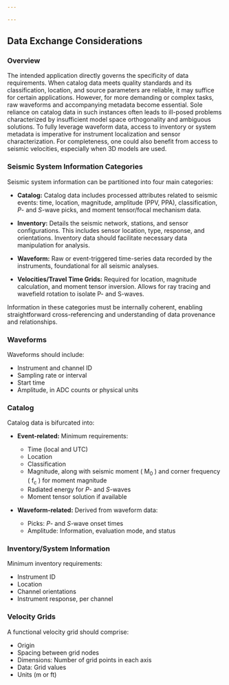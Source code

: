 ```yaml
---

---
```


## Data Exchange Considerations

### Overview

The intended application directly governs the specificity of data requirements. When catalog data meets quality standards and its classification, location, and source parameters are reliable, it may suffice for certain applications. However, for more demanding or complex tasks, raw waveforms and accompanying metadata become essential. Sole reliance on catalog data in such instances often leads to ill-posed problems characterized by insufficient model space orthogonality and ambiguous solutions. To fully leverage waveform data, access to inventory or system metadata is imperative for instrument localization and sensor characterization. For completeness, one could also benefit from access to seismic velocities, especially when 3D models are used.

### Seismic System Information Categories

Seismic system information can be partitioned into four main categories:

- **Catalog:** Catalog data includes processed attributes related to seismic events: time, location, magnitude, amplitude (PPV, PPA), classification, *P*- and *S*-wave picks, and moment tensor/focal mechanism data.
    
- **Inventory:** Details the seismic network, stations, and sensor configurations. This includes sensor location, type, response, and orientations. Inventory data should facilitate necessary data manipulation for analysis.
    
- **Waveform:** Raw or event-triggered time-series data recorded by the instruments, foundational for all seismic analyses.
    
- **Velocities/Travel Time Grids:** Required for location, magnitude calculation, and moment tensor inversion. Allows for ray tracing and wavefield rotation to isolate P- and S-waves.

Information in these categories must be internally coherent, enabling straightforward cross-referencing and understanding of data provenance and relationships.

### Waveforms

Waveforms should include:

- Instrument and channel ID
- Sampling rate or interval
- Start time
- Amplitude, in ADC counts or physical units

### Catalog

Catalog data is bifurcated into:

- **Event-related:** Minimum requirements:
    - Time (local and UTC)
    - Location
    - Classification 
    - Magnitude, along with seismic moment \( M<sub>0</sub> \) and corner frequency \( f<sub>c</sub> \) for moment magnitude
    - Radiated energy for *P*- and *S*-waves
    - Moment tensor solution if available

- **Waveform-related:** Derived from waveform data:
    - Picks: *P*- and *S*-wave onset times
    - Amplitude: Information, evaluation mode, and status

### Inventory/System Information

Minimum inventory requirements:

- Instrument ID
- Location
- Channel orientations
- Instrument response, per channel

### Velocity Grids

A functional velocity grid should comprise:

- Origin
- Spacing between grid nodes
- Dimensions: Number of grid points in each axis
- Data: Grid values
- Units (m or ft)
